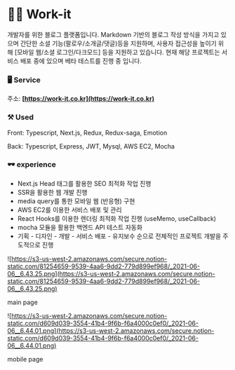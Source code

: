 
# 👨‍💻  Work-it


개발자를 위한 블로그 플랫폼입니다. Markdown 기반의 블로그 작성 방식을 가지고 있으며 간단한 소셜 기능(팔로우/소개글/댓글)등을 지원하며, 사용자 접근성을 높이기 위해 [모바일 웹/소셜 로그인/다크모드] 등을 지원하고 있습니다. 현재 해당 프로젝트는 서비스 배포 중에 있으며 베타 테스트를 진행 중 입니다.

### 🖥️ Service

주소:  **[https://work-it.co.kr](https://work-it.co.kr)** 

### ⚒️  Used

Front: Typescript, Next.js, Redux, Redux-saga, Emotion

Back: Typescript, Express, JWT, Mysql, AWS EC2, Mocha

### 🕶️ experience

- Next.js Head 태그를 활용한 SEO 최적화 작업 진행
- SSR을 활용한 웹 개발 진행
- media query를 통한 모바일 웹 (반응형) 구현
- AWS EC2를 이용한 서비스 배포 및 관리
- React Hooks를 이용한 렌더링 최적화 작업 진행 (useMemo, useCallback)
- mocha 모듈을 활용한 백엔드 API 테스트 자동화
- 기획 - 디자인 - 개발 - 서비스 배포 - 유지보수 순으로 전체적인 프로젝트 개발을 주도적으로 진행

![https://s3-us-west-2.amazonaws.com/secure.notion-static.com/81254659-9539-4aa6-9dd2-779d899ef968/_2021-06-06__6.43.25.png](https://s3-us-west-2.amazonaws.com/secure.notion-static.com/81254659-9539-4aa6-9dd2-779d899ef968/_2021-06-06__6.43.25.png)

main page

![https://s3-us-west-2.amazonaws.com/secure.notion-static.com/d609d039-3554-41b4-9f6b-f6a4000c0ef0/_2021-06-06__6.44.01.png](https://s3-us-west-2.amazonaws.com/secure.notion-static.com/d609d039-3554-41b4-9f6b-f6a4000c0ef0/_2021-06-06__6.44.01.png)

mobile page

